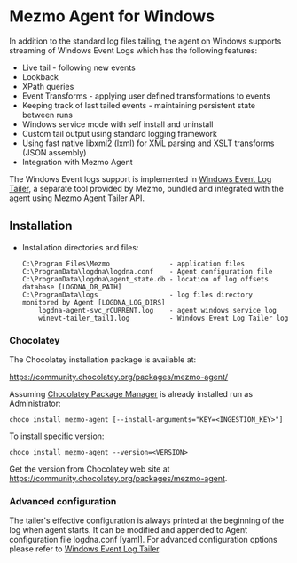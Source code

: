 # Mezmo Agent for Windows

In addition to the standard log files tailing, the agent on Windows supports streaming of Windows Event Logs which has the following features:
* Live tail - following new events
* Lookback
* XPath queries
* Event Transforms - applying user defined transformations to events
* Keeping track of last tailed events - maintaining persistent state between runs
* Windows service mode with self install and uninstall
* Custom tail output using standard logging framework
* Using fast native libxml2 (lxml) for XML parsing and XSLT transforms (JSON assembly)
* Integration with Mezmo Agent

The Windows Event logs support is implemented in [Windows Event Log Tailer](https://github.com/logdna/winevt-tailer), a separate tool provided by Mezmo, bundled and integrated with the agent using Mezmo Agent Tailer API.


## Installation

- Installation directories and files:

  ```
  C:\Program Files\Mezmo               - application files
  C:\ProgramData\logdna\logdna.conf    - Agent configuration file
  C:\ProgramData\logdna\agent_state.db - location of log offsets database [LOGDNA_DB_PATH]
  C:\ProgramData\logs                  - log files directory monitored by Agent [LOGDNA_LOG_DIRS]
      logdna-agent-svc_rCURRENT.log    - agent windows service log
      winevt-tailer_tail1.log          - Windows Event Log Tailer log
  ```

### Chocolatey

The Chocolatey installation package is available at:

https://community.chocolatey.org/packages/mezmo-agent/

Assuming [Chocolatey Package Manager](https://chocolatey.org/install) is already installed run as Administrator:

```
choco install mezmo-agent [--install-arguments="KEY=<INGESTION_KEY>"]
```

To install specific version:

```
choco install mezmo-agent --version=<VERSION>
```
Get the version from Chocolatey web site at https://community.chocolatey.org/packages/mezmo-agent.

### Advanced configuration

The tailer's effective configuration is always printed at the beginning of the log when agent starts. It can be modified and appended to Agent configuration file logdna.conf [yaml]. For advanced configuration options please refer to [Windows Event Log Tailer](https://github.com/logdna/winevt-tailer).
